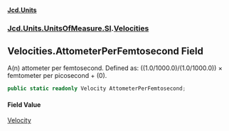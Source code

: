 #### [Jcd.Units](index.md 'index')
### [Jcd.Units.UnitsOfMeasure.SI](Jcd.Units.UnitsOfMeasure.SI.md 'Jcd.Units.UnitsOfMeasure.SI').[Velocities](Velocities.md 'Jcd.Units.UnitsOfMeasure.SI.Velocities')

## Velocities.AttometerPerFemtosecond Field

A(n) attometer per femtosecond. Defined as: ((1.0/1000.0)/(1.0/1000.0)) × femtometer per picosecond + (0).

```csharp
public static readonly Velocity AttometerPerFemtosecond;
```

#### Field Value
[Velocity](Velocity.md 'Jcd.Units.UnitTypes.Velocity')